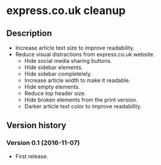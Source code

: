 # express.co.uk cleanup

## Description

- Increase article text size to improve readability.
- Reduce visual distractions from express.co.uk website.
  - Hide social media sharing buttons.
  - Hide sidebar elements.
  - Hide sidebar completelely.
  - Increase article width to make it readable.
  - Hide empty elements.
  - Reduce top header size.
  - Hide broken elements from the print version.
  - Darker article text color to improve readability.

## Version history

### Version 0.1 (2016-11-07)

- First release.

